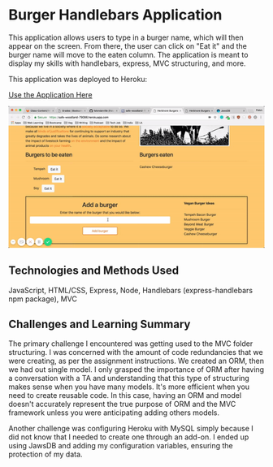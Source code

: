 # Burger Handlebars Application

This application allows users to type in a burger name, which will then appear on the screen. From there, the user can click on "Eat it" and the burger name will move to the eaten column. The application is meant to display my skills with handlebars, express, MVC structuring, and more. 

This application was deployed to Heroku:

[Use the Application Here](https://safe-woodland-79086.herokuapp.com/)

![Alt text](/public/assets/img/burger.gif)

## Technologies and Methods Used
JavaScript, HTML/CSS, Express, Node, Handlebars (express-handlebars npm package), MVC

## Challenges and Learning Summary

The primary challenge I encountered was getting used to the MVC folder structuring. I was concerned with the amount of code redundancies that we were creating, as per the assignment instructions. We created an ORM, then we had out single model. I only grasped the importance of ORM after having a conversation with a TA and understanding that this type of structuring makes sense when you have many models. It's more efficient when you need to create reusable code. In this case, having an ORM and model doesn't accurately represent the true purpose of ORM and the MVC framework unless you were anticipating adding others models. 

Another challenge was configuring Heroku with MySQL simply because I did not know that I needed to create one through an add-on. I ended up using JawsDB and adding my configuration variables, ensuring the protection of my data. 